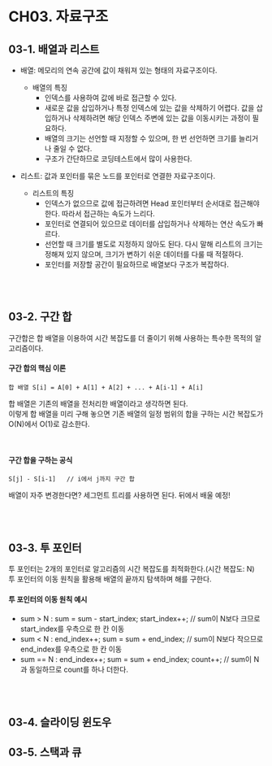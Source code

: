 # CH03. 자료구조

## 03-1. 배열과 리스트
- 배열: 메모리의 연속 공간에 값이 채워져 있는 형태의 자료구조이다. 
  - 배열의 특징
    - 인덱스를 사용하여 값에 바로 접근할 수 있다.
    - 새로운 값을 삽입하거나 특정 인덱스에 있는 값을 삭제하기 어렵다. 값을 삽입하거나 삭제하려면 해당 인덱스 주변에 있는 값을 이동시키는 과정이 필요하다.
    - 배열의 크기는 선언할 때 지정할 수 있으며, 한 번 선언하면 크기를 늘리거나 줄일 수 없다.
    - 구조가 간단하므로 코딩테스트에서 많이 사용한다.

- 리스트: 값과 포인터를 묶은 노드를 포인터로 연결한 자료구조이다.
  - 리스트의 특징
    - 인덱스가 없으므로 값에 접근하려면 Head 포인터부터 순서대로 접근해야 한다. 따라서 접근하는 속도가 느리다.
    - 포인터로 연결되어 있으므로 데이터를 삽입하거나 삭제하는 연산 속도가 빠르다.
    - 선언할 때 크기를 별도로 지정하지 않아도 된다. 다시 말해 리스트의 크기는 정해져 있지 않으며, 크기가 변하기 쉬운 데이터를 다룰 때 적절하다.
    - 포인터를 저장할 공간이 필요하므로 배열보다 구조가 복잡하다.

<br><br>

## 03-2. 구간 합
구간합은 합 배열을 이용하여 시간 복잡도를 더 줄이기 위해 사용하는 특수한 목적의 알고리즘이다.

#### 구간 합의 핵심 이론
`합 배열 S[i] = A[0] + A[1] + A[2] + ... + A[i-1] + A[i]`  

합 배열은 기존의 배열을 전처리한 배열이라고 생각하면 된다.  
이렇게 합 배열을 미리 구해 놓으면 기존 배열의 일정 범위의 합을 구하는 시간 복잡도가 O(N)에서 O(1)로 감소한다.

<br>

#### 구간 합을 구하는 공식
`S[j] - S[i-1]   // i에서 j까지 구간 합`  

배열이 자주 변경한다면?  세그먼트 트리를 사용하면 된다. 뒤에서 배울 예정!

<br><br>

## 03-3. 투 포인터
투 포인터는 2개의 포인터로 알고리즘의 시간 복잡도를 최적화한다.(시간 복잡도: N)  
투 포인터의 이동 원칙을 활용해 배열의 끝까지 탐색하며 해를 구한다.   

#### 투 포인터의 이동 원칙 예시
- sum > N : sum = sum - start_index; start_index++;  // sum이 N보다 크므로 start_index를 우측으로 한 칸 이동
- sum < N : end_index++; sum = sum + end_index;      // sum이 N보다 작으므로 end_index를 우측으로 한 칸 이동
- sum == N : end_index++; sum = sum + end_index; count++;   // sum이 N과 동일하므로 count를 하나 더한다.

<br><br>

## 03-4. 슬라이딩 윈도우

## 03-5. 스택과 큐